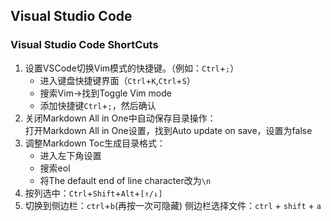 ## Visual Studio Code

### Visual Studio Code ShortCuts   
1. 设置VSCode切换Vim模式的快捷键。（例如：`Ctrl`+`;`）   
   * 进入键盘快捷键界面（`Ctrl`+`K`,`Ctrl`+`S`）   
   * 搜索Vim->找到Toggle Vim mode      
   * 添加快捷键`Ctrl`+`;`，然后确认
2. 关闭Markdown All in One中自动保存目录操作：   
    打开Markdown All in One设置，找到Auto update on save，设置为false
3. 调整Markdown Toc生成目录格式：     
    * 进入左下角设置  
    * 搜索eol   
    * 将The default end of line character改为`\n`    
4. 按列选中：`Ctrl`+`Shift`+`Alt`+`[↑/↓]`
5. 切换到侧边栏：`ctrl`+`b`(再按一次可隐藏)
   侧边栏选择文件：`ctrl` + `shift` + `a`
